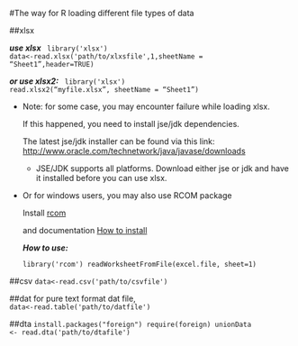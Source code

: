 #The way for R loading different file types of data


##xlsx

***use xlsx***
<code>
library('xlsx')
data<-read.xlsx('path/to/xlxsfile',1,sheetName = “Sheet1”,header=TRUE)
</code>

***or use xlsx2:***
<code>
library('xlsx')
read.xlsx2(“myfile.xlsx”, sheetName = “Sheet1”)
</code>

* Note: for some case, you may encounter failure while loading xlsx.

	If this happened, you need to install jse/jdk dependencies. 

	The latest jse/jdk installer can be found via this link: http://www.oracle.com/technetwork/java/javase/downloads

	* JSE/JDK supports all platforms. Download either jse or jdk and have it installed before you can use xlsx.

* Or for windows users, you may also use RCOM package

	Install [rcom](http://rcom.univie.ac.at/download.html)

	and documentation [How to install](http://homepage.univie.ac.at/erich.neuwirth/php/rcomwiki/doku.php?id=wiki:how_to_install)

	***How to use:***

	<code>library('rcom')
	readWorksheetFromFile(excel.file, sheet=1)
	</code>


##csv
<code>data<-read.csv('path/to/csvfile')</code>



##dat
for pure text format dat file,
<code>
data<-read.table('path/to/datfile')
</code>



##dta
<code>install.packages("foreign")
require(foreign)
unionData <- read.dta('path/to/dtafile')
</code>
